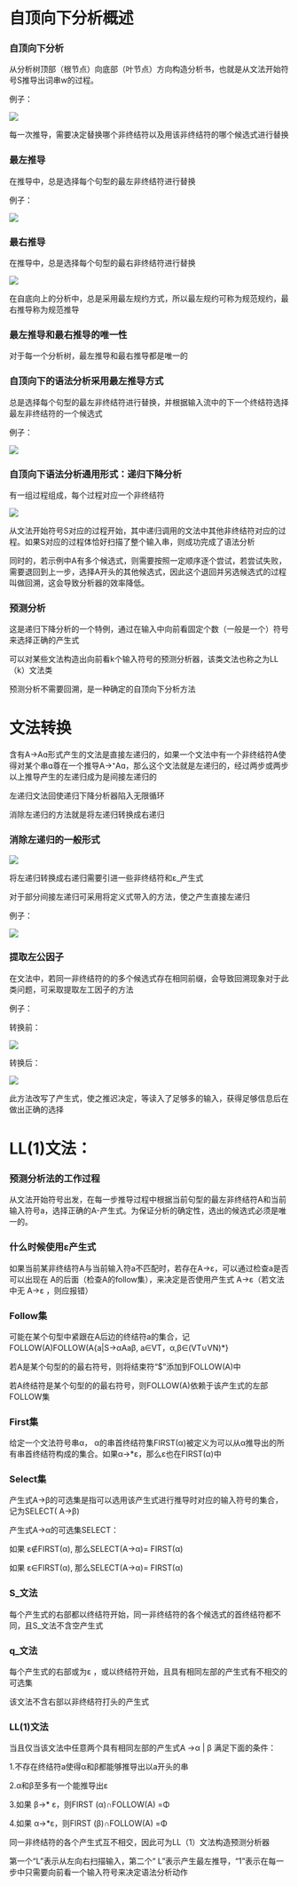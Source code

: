 # 自顶向下分析概述

### 自顶向下分析

从分析树顶部（根节点）向底部（叶节点）方向构造分析书，也就是从文法开始符号S推导出词串w的过程。

例子：

![](C:\Users\27923\Desktop\编译原理\微信截图_20241231135632.png)

每一次推导，需要决定替换哪个非终结符以及用该非终结符的哪个候选式进行替换

### 最左推导

在推导中，总是选择每个句型的最左非终结符进行替换

例子：

![](C:\Users\27923\Desktop\编译原理\微信截图_20241231140215.png)

### 最右推导

在推导中，总是选择每个句型的最右非终结符进行替换

![](C:\Users\27923\Desktop\编译原理\微信截图_20241231140456.png)

在自底向上的分析中，总是采用最左规约方式，所以最左规约可称为规范规约，最右推导称为规范推导

### 最左推导和最右推导的唯一性

对于每一个分析树，最左推导和最右推导都是唯一的

### 自顶向下的语法分析采用最左推导方式

总是选择每个句型的最左非终结符进行替换，并根据输入流中的下一个终结符选择最左非终结符的一个候选式

例子：

![](C:\Users\27923\Desktop\编译原理\微信截图_20241231142155.png)

### 自顶向下语法分析通用形式：递归下降分析

有一组过程组成，每个过程对应一个非终结符

![](C:\Users\27923\Desktop\编译原理\微信截图_20241231143333.png)

从文法开始符号S对应的过程开始，其中递归调用的文法中其他非终结符对应的过程。如果S对应的过程体恰好扫描了整个输入串，则成功完成了语法分析

同时的，若示例中A有多个候选式，则需要按照一定顺序逐个尝试，若尝试失败，需要退回到上一步，选择A开头的其他候选式，因此这个退回并另选候选式的过程叫做回溯，这会导致分析器的效率降低。

### 预测分析

这是递归下降分析的一个特例，通过在输入中向前看固定个数（一般是一个）符号来选择正确的产生式

可以对某些文法构造出向前看k个输入符号的预测分析器，该类文法也称之为LL（k）文法类

预测分析不需要回溯，是一种确定的自顶向下分析方法

# 文法转换

含有A→Aɑ形式产生的文法是直接左递归的，如果一个文法中有一个非终结符A使得对某个串ɑ尊在一个推导A→⁺Aɑ，那么这个文法就是左递归的，经过两步或两步以上推导产生的左递归成为是间接左递归的

左递归文法回使递归下降分析器陷入无限循环

消除左递归的方法就是将左递归转换成右递归

### 消除左递归的一般形式

![](C:\Users\27923\Desktop\编译原理\微信截图_20241231151027.png)

将左递归转换成右递归需要引进一些非终结符和ɛ_产生式

对于部分间接左递归可采用将定义式带入的方法，使之产生直接左递归

例子：

![](C:\Users\27923\Desktop\编译原理\微信截图_20241231151823.png)

### 提取左公因子

在文法中，若同一非终结符的的多个候选式存在相同前缀，会导致回溯现象对于此类问题，可采取提取左工因子的方法

例子：

转换前：

![](C:\Users\27923\Desktop\编译原理\微信截图_20241231152924.png)

转换后：

![](C:\Users\27923\Desktop\编译原理\微信截图_20241231152935.png)

此方法改写了产生式，使之推迟决定，等读入了足够多的输入，获得足够信息后在做出正确的选择

# LL(1)文法：

### 预测分析法的工作过程

从文法开始符号出发，在每一步推导过程中根据当前句型的最左非终结符A和当前输入符号a，选择正确的A-产生式。为保证分析的确定性，选出的候选式必须是唯一的。

### 什么时候使用ε产生式

如果当前某非终结符A与当前输入符a不匹配时，若存在A→ε，可以通过检查a是否可以出现在 A的后面（检查A的follow集），来决定是否使用产生式 A→ε（若文法中无 A→ε ，则应报错）

### Follow集

可能在某个句型中紧跟在A后边的终结符a的集合，记FOLLOW(A)FOLLOW(A{a|S→αAaβ, a∈VT，α,β∈(VT∪VN)*}

若A是某个句型的的最右符号，则将结束符“$”添加到FOLLOW(A)中

若A终结符是某个句型的的最右符号，则FOLLOW(A)依赖于该产生式的左部FOLLOW集

### First集

给定一个文法符号串α， α的串首终结符集FIRST(α)被定义为可以从α推导出的所有串首终结符构成的集合。如果α→*ε，那么ε也在FIRST(α)中

### Select集

产生式A→β的可选集是指可以选用该产生式进行推导时对应的输入符号的集合，记为SELECT( A→β)

产生式A→α的可选集SELECT：

如果 ε∉FIRST(α), 那么SELECT(A→α)= FIRST(α)

如果 ε∈FIRST(α), 那么SELECT(A→α)= FIRST(α)

### S_文法

每个产生式的右部都以终结符开始，同一非终结符的各个候选式的首终结符都不同，且S_文法不含空产生式

### q_文法

每个产生式的右部或为ε ，或以终结符开始，且具有相同左部的产生式有不相交的可选集

该文法不含右部以非终结符打头的产生式

### LL(1)文法

当且仅当该文法中任意两个具有相同左部的产生式A →α | β 满足下面的条件：

1.不存在终结符a使得α和β都能够推导出以a开头的串

2.α和β至多有一个能推导出ε

3.如果 β→* ε，则FIRST (α)∩FOLLOW(A) =Φ

4.如果 α→*ε，则FIRST (β)∩FOLLOW(A) =Φ

同一非终结符的各个产生式互不相交，因此可为LL（1）文法构造预测分析器

第一个“L”表示从左向右扫描输入，第二个“ L”表示产生最左推导，“1”表示在每一步中只需要向前看一个输入符号来决定语法分析动作

